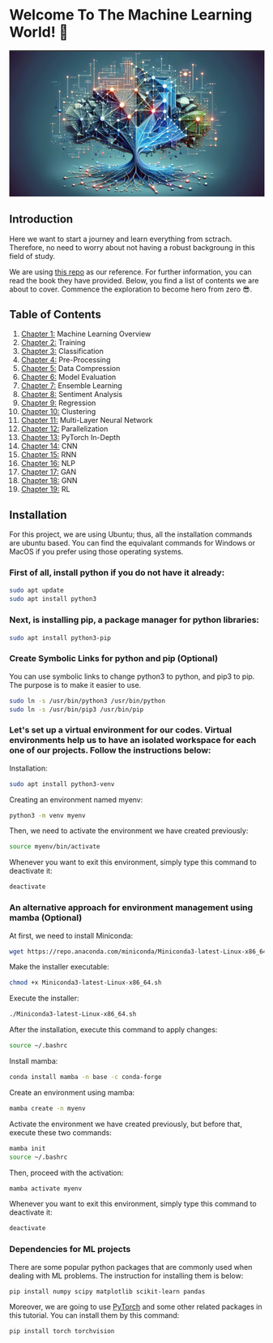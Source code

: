 # Welcome To The Machine Learning World! 👋
![alt text](./assets/ml_image.png)

## Introduction
Here we want to start a journey and learn everything from sctrach. Therefore, no need to worry about not having a robust backgroung in this field of study.

We are using [this repo](https://github.com/rasbt/machine-learning-book) as our reference. For further information, you can read the book they have provided. Below, you find a list of contents we are about to cover. Commence the exploration to become hero from zero 😎.

## Table of Contents
1. [Chapter 1:](./chapters/01-Machine-Learning-Overview/README.md) Machine Learning Overview
2. [Chapter 2:](./chapters/02-Training/README.md) Training
3. [Chapter 3:](./chapters/03-Classification/README.md) Classification
4. [Chapter 4:](./chapters/04-Pre-Processing/README.md) Pre-Processing
5. [Chapter 5:](./chapters/05-Data-Compression/README.md) Data Compression
6. [Chapter 6:](./chapters/06-Model-Evaluation/README.md) Model Evaluation
7. [Chapter 7:](./chapters/07-Ensemble-Learning/README.md) Ensemble Learning
8. [Chapter 8:](./chapters/08-Sentiment-Analysis/README.md) Sentiment Analysis
9. [Chapter 9:](./chapters/09-Regression/README.md) Regression
10. [Chapter 10:](./chapters/10-Clustering/README.md) Clustering
11. [Chapter 11:](./chapters/11-Multi-Layer-Neural-Network/README.md) Multi-Layer Neural Network
12. [Chapter 12:](./chapters/12-Parallelization/README.md) Parallelization
13. [Chapter 13:](./chapters/13-PyTorch-In-Depth/README.md) PyTorch In-Depth
14. [Chapter 14:](./chapters/14-CNN/README.md) CNN
15. [Chapter 15:](./chapters/15-RNN/README.md) RNN
16. [Chapter 16:](./chapters/16-NLP/README.md) NLP
17. [Chapter 17:](./chapters/17-GAN/README.md) GAN
18. [Chapter 18:](./chapters/18-GNN/README.md) GNN
19. [Chapter 19:](./chapters/19-RL/README.md) RL

## Installation
For this project, we are using Ubuntu; thus, all the installation commands are ubuntu based. You can find the equivalant commands for Windows or MacOS if you prefer using those operating systems. 

### First of all, install python if you do not have it already:
```bash
sudo apt update
sudo apt install python3
```

### Next, is installing pip, a package manager for python libraries:
```bash
sudo apt install python3-pip
```

### Create Symbolic Links for python and pip (Optional)
You can use symbolic links to change python3 to python, and pip3 to pip. The purpose is to make it easier to use.
```bash
sudo ln -s /usr/bin/python3 /usr/bin/python
sudo ln -s /usr/bin/pip3 /usr/bin/pip
```

### Let's set up a virtual environment for our codes. Virtual environments help us to have an isolated workspace for each one of our projects. Follow the instructions below:

Installation:
```bash
sudo apt install python3-venv
```

Creating an environment named myenv:
```bash
python3 -m venv myenv
```

Then, we need to activate the environment we have created previously:
```bash
source myenv/bin/activate
```

Whenever you want to exit this environment, simply type this command to deactivate it:
```bash
deactivate
```

### An alternative approach for environment management using mamba (Optional)
At first, we need to install Miniconda:
```bash
wget https://repo.anaconda.com/miniconda/Miniconda3-latest-Linux-x86_64.sh
```

Make the installer executable:
```bash
chmod +x Miniconda3-latest-Linux-x86_64.sh
```

Execute the installer:
```bash
./Miniconda3-latest-Linux-x86_64.sh
```

After the installation, execute this command to apply changes:
```bash
source ~/.bashrc
```

Install mamba:
```bash
conda install mamba -n base -c conda-forge
```

Create an environment using mamba:
```bash
mamba create -n myenv
```

Activate the environment we have created previously, but before that, execute these two commands:
```bash
mamba init
source ~/.bashrc
```

Then, proceed with the activation:
```bash
mamba activate myenv
```

Whenever you want to exit this environment, simply type this command to deactivate it:
```bash
deactivate
```

### Dependencies for ML projects
There are some popular python packages that are commonly used when dealing with ML problems. The instruction for installing them is below:
```bash
pip install numpy scipy matplotlib scikit-learn pandas
```
Moreover, we are going to use [PyTorch](https://pytorch.org/) and some other related packages in this tutorial. You can install them by this command:
```bash
pip install torch torchvision
```